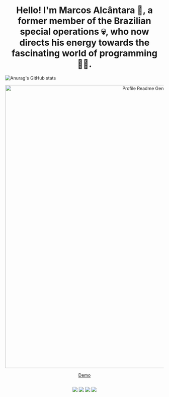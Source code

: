 ## <h1 align="center">Hello! I'm Marcos Alcântara 👋, a former member of the Brazilian special operations 💀, who now directs his energy towards the fascinating world of programming 👨‍💻.</h1>


  ![Anurag's GitHub stats](https://github-readme-stats.vercel.app/api?username=CaveiraDev&show_icons=true&theme=merko)
  <div align="center" id="top">
  <img src="https://profile-readme-generator.com/assets/app.png" width="900" alt="Profile Readme Generator" />

  <a href="https://profile-readme-generator.com">Demo</a>
</div>
  
  ##
  
  
<div  align="center">
  <a href="https://instagram.com/caveira.dev" target="_blank"><img src="https://img.shields.io/badge/-Instagram-%23E4405F?style=for-the-badge&logo=instagram&logoColor=white" target="_blank"></a>
  <a href="https://discord.gg/caveira.dev" target="_blank"><img src="https://img.shields.io/badge/Discord-7289DA?style=for-the-badge&logo=discord&logoColor=white" target="_blank"></a> 
  <a href = "mailto:caveiradev@gmail.com"><img src="https://img.shields.io/badge/-Gmail-%23333?style=for-the-badge&logo=gmail&logoColor=white" target="_blank"></a>
  <a href="https://www.linkedin.com/in/caveiradev" target="_blank"><img src="https://img.shields.io/badge/-LinkedIn-%230077B5?style=for-the-badge&logo=linkedin&logoColor=white" target="_blank"></a> 
  
</div>

